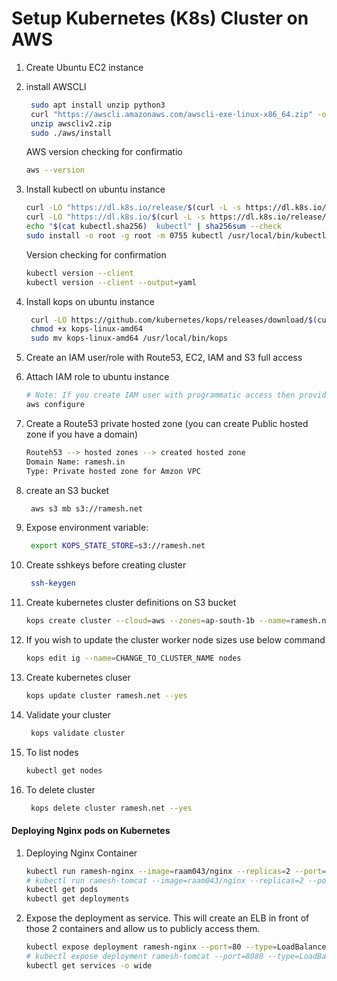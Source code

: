 # Setup Kubernetes (K8s) Cluster on AWS


1. Create Ubuntu EC2 instance
1. install AWSCLI
   ```sh
    sudo apt install unzip python3
    curl "https://awscli.amazonaws.com/awscli-exe-linux-x86_64.zip" -o "awscliv2.zip"
    unzip awscliv2.zip
    sudo ./aws/install
    ```
    AWS version checking for confirmatio
    ```sh
    aws --version
    ```

1. Install kubectl on ubuntu instance
   ```sh
   curl -LO "https://dl.k8s.io/release/$(curl -L -s https://dl.k8s.io/release/stable.txt)/bin/linux/amd64/kubectl"
   curl -LO "https://dl.k8s.io/$(curl -L -s https://dl.k8s.io/release/stable.txt)/bin/linux/amd64/kubectl.sha256"
   echo "$(cat kubectl.sha256)  kubectl" | sha256sum --check
   sudo install -o root -g root -m 0755 kubectl /usr/local/bin/kubectl
   ```
   Version checking for confirmation
   ```sh
   kubectl version --client
   kubectl version --client --output=yaml 
   ```

1. Install kops on ubuntu instance
   ```sh
    curl -LO https://github.com/kubernetes/kops/releases/download/$(curl -s https://api.github.com/repos/kubernetes/kops/releases/latest | grep tag_name | cut -d '"' -f 4)/kops-linux-amd64
    chmod +x kops-linux-amd64
    sudo mv kops-linux-amd64 /usr/local/bin/kops
    ```
1. Create an IAM user/role  with Route53, EC2, IAM and S3 full access

1. Attach IAM role to ubuntu instance
   ```sh
   # Note: If you create IAM user with programmatic access then provide Access keys. Otherwise region information is enough
   aws configure
    ```

1. Create a Route53 private hosted zone (you can create Public hosted zone if you have a domain)
   ```sh
   Routeh53 --> hosted zones --> created hosted zone  
   Domain Name: ramesh.in
   Type: Private hosted zone for Amzon VPC
   ```

1. create an S3 bucket
   ```sh
    aws s3 mb s3://ramesh.net
   ```
1. Expose environment variable:
   ```sh
    export KOPS_STATE_STORE=s3://ramesh.net
   ```

1. Create sshkeys before creating cluster
   ```sh
    ssh-keygen
   ```

1. Create kubernetes cluster definitions on S3 bucket
   ```sh
   kops create cluster --cloud=aws --zones=ap-south-1b --name=ramesh.net --dns-zone=ramesh.in --dns private 
    ```

1. If you wish to update the cluster worker node sizes use below command 
   ```sh 
   kops edit ig --name=CHANGE_TO_CLUSTER_NAME nodes
   ```

1. Create kubernetes cluser
    ```sh
    kops update cluster ramesh.net --yes
    ```

1. Validate your cluster
     ```sh
      kops validate cluster
    ```

1. To list nodes
   ```sh
   kubectl get nodes
   ```

1. To delete cluster
    ```sh
     kops delete cluster ramesh.net --yes
    ```
   
#### Deploying Nginx pods on Kubernetes
1. Deploying Nginx Container
    ```sh
    kubectl run ramesh-nginx --image=raam043/nginx --replicas=2 --port=80
    # kubectl run ramesh-tomcat --image=raam043/nginx --replicas=2 --port=8080
    kubectl get pods
    kubectl get deployments
   ```

1. Expose the deployment as service. This will create an ELB in front of those 2 containers and allow us to publicly access them.
   ```sh
   kubectl expose deployment ramesh-nginx --port=80 --type=LoadBalancer
   # kubectl expose deployment ramesh-tomcat --port=8080 --type=LoadBalancer
   kubectl get services -o wide
   ```

